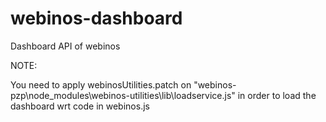 webinos-dashboard
=================

Dashboard API of webinos


NOTE:

You need to apply webinosUtilities.patch on "webinos-pzp\node_modules\webinos-utilities\lib\loadservice.js"
in order to load the dashboard wrt code in webinos.js